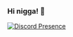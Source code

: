 ### Hi nigga! 👋
[![Discord Presence](https://lanyard.cnrad.dev/api/852636202222092318)](https://discord.com/users/852636202222092318)
